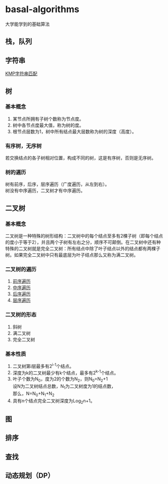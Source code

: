 # basal-algorithms
大学能学到的基础算法

## 栈，队列

## 字符串
[KMP字符串匹配](https://github.com/orochiZhang/basal-algorithms/blob/master/%E5%AD%97%E7%AC%A6%E4%B8%B2/KMP%E5%AD%97%E7%AC%A6%E4%B8%B2%E5%8C%B9%E9%85%8D.md)
## 树
### 基本概念
1. 某节点所拥有子树个数称为节点度。
2. 树中各节点度最大值，称为树的度。
3. 根节点层数为1，树中所有结点最大层数称为树的深度（高度）。
### 有序树，无序树
若交换结点的各子树相对位置，构成不同的树，这是有序树，否则是无序树。
### 树的遍历
树有前序，后序，层序遍历（广度遍历，从左到右）。   
树没有中序遍历，二叉树才有中序遍历。

## 二叉树
### 基本概念
二叉树是一种特殊的树形结构：二叉树中的每个结点至多有2棵子树（即每个结点的度小于等于2），并且两个子树有左右之分，顺序不可颠倒。在二叉树中还有种特殊的二叉树就是完全二叉树：所有结点中除了叶子结点以外的结点都有两棵子树。如果完全二叉树中只有最底层为叶子结点那么又称为满二叉树。
### 二叉树的遍历
1. [前序遍历](https://github.com/orochiZhang/basal-algorithms/blob/master/%E4%BA%8C%E5%8F%89%E6%A0%91/%E4%BA%8C%E5%8F%89%E6%A0%91%E5%89%8D%E5%BA%8F%E9%81%8D%E5%8E%86.md)
2. [中序遍历](https://github.com/orochiZhang/basal-algorithms/blob/master/%E4%BA%8C%E5%8F%89%E6%A0%91/%E4%BA%8C%E5%8F%89%E6%A0%91%E4%B8%AD%E5%BA%8F%E9%81%8D%E5%8E%86.md)
3. [后序遍历](https://github.com/orochiZhang/basal-algorithms/blob/master/%E4%BA%8C%E5%8F%89%E6%A0%91/%E4%BA%8C%E5%8F%89%E6%A0%91%E5%90%8E%E5%BA%8F%E9%81%8D%E5%8E%86.md)
4. [层序遍历](https://github.com/orochiZhang/basal-algorithms/blob/master/%E4%BA%8C%E5%8F%89%E6%A0%91/%E4%BA%8C%E5%8F%89%E6%A0%91%E5%B1%82%E5%BA%8F%E9%81%8D%E5%8E%86.md)
### 二叉树的形态
1. 斜树  
2. 满二叉树   
3. 完全二叉树   
### 基本性质
1. 二叉树第i层最多有2<sup>i-1</sup>个结点。
2. 深度为k的二叉树最少有k个结点，最多有2<sup>k-1</sup>个结点。     
3. 叶子个数为N<sub>0</sub>，度为2的个数为N<sub>2</sub>，则N<sub>0</sub>=N<sub>2</sub>+1    
设N为二叉树结点总数，N<sub>1</sub>为二叉树度为1的结点数，      
那么，N=N<sub>0</sub>+N<sub>1</sub>+N<sub>2</sub>     
4. 具有n个结点完全二叉树深度为Log<sub>2</sub>n+1。

## 图

## 排序

## 查找

## 动态规划（DP）

